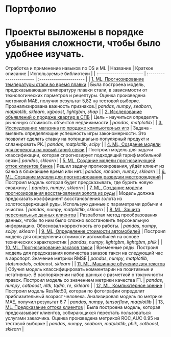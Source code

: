 # Портфолио
# Проекты выложены в порядке убывания сложности, чтобы было удобнее изучать.
Отработка и применение навыков по DS и ML
| Название | Краткое описание | Используемые библиотеки | 
| :---------------------- | :---------------------- | :---------------------- |
| [1. ML, Прогнозирование температуры стали во время плавки](https://github.com/GregoryGri/Ya_Practicum_projects/blob/main/1%20%D0%9F%D1%80%D0%BE%D0%B3%D0%BD%D0%BE%D0%B7%D0%B8%D1%80%D0%BE%D0%B2%D0%B0%D0%BD%D0%B8%D0%B5%20%D1%82%D0%B5%D0%BC%D0%BF%D0%B5%D1%80%D0%B0%D1%82%D1%83%D1%80%D1%8B%20%D1%81%D1%82%D0%B0%D0%BB%D0%B8%20%D0%B2%D0%BE%20%D0%B2%D1%80%D0%B5%D0%BC%D1%8F%20%D0%BF%D0%BB%D0%B0%D0%B2%D0%BA%D0%B8/steel_temperature_prediction.ipynb) | Была построена модель, предсказывающая температуру плавки стали, в зависимости от технологических парметров и рецептуры. Оценка произведена метрикой MAE, получил результат 5,82 на тестовой выборке. Проанализирована важность признаков.| *pandas*, *numpy*, *seaborn*, *matplotlib*, *sklearn*, *xgboost*, *lightgbm*, *shap* |
| [2. Исследование объявлений о продаже квартир в СПБ](https://github.com/Skrebcov/Portfolio/blob/main/DS%202%2C%20Исследование%20объявлений%20о%20продаже%20квартир%20в%20СПБ/exploratory_data_analysis.ipynb) | Цель - научиться определять рыночную стоимость объектов недвижимости.| *pandas*, *matplotlib* |
| [3. Исследование магазина по продаже компьютерных игр](https://github.com/Skrebcov/Portfolio/blob/main/DS%203%2C%20Исследование%20магазина%20по%20продаже%20компьютерных%20игр/summary_project_1.ipynb) | Задача - выявить определяющие успешность игры закономерности. Это позволит сделать ставку на потенциально популярный продукт и спланировать РК.| *pandas*, *matplotlib*, *scipy* |
| [4. ML, Создание модели для перехода на новый тариф связи](https://github.com/Skrebcov/Portfolio/blob/main/DS%204%2C%20ML%2C%20Создание%20модели%20для%20перехода%20на%20новый%20тариф%20связи/machine_learning_with_teacher1.ipynb) | Построил модель для задачи классификации, которая спрогнозирует подходящий тариф мобильной связи.| *pandas*, *sklearn* |
| [5. ML, Создание модели прогнозирующей отток клиентов банка](https://github.com/Skrebcov/Portfolio/blob/main/DS%205%2C%20ML%2C%20Создание%20модели%20прогнозирующей%20отток%20клиентов%20банка/machine_learning_with_teacher2.ipynb) | Решил задачу прогнозирования, уйдёт клиент из банка в ближайшее время или нет.| *pandas*, *random*, *numpy*, *sklearn* |
| [6. ML, Создание модели для прогнозирования разведки месторождений](https://github.com/Skrebcov/Portfolio/blob/main/DS%206%2C%20ML%2C%20Создание%20модели%20для%20прогнозирования%20разведки%20месторождений/DS_7_ML_in_business.ipynb) | Построил модель которая будет предсказывать, где бурить новую скважину. | *pandas*, *numpy*, *sklearn* |
| [7. ML, Создание модели прогнозирования восстановления золота из руды](https://github.com/Skrebcov/Portfolio/blob/main/DS%207%2C%20ML%2C%20Создание%20модели%20прогнозирования%20восстановления%20золота%20из%20руды/summary_project_2_extraction_of_gold_from_ore.ipynb) | Модель должна предсказать коэффициент восстановления золота из золотосодержащей руды. Использую данные с параметрами добычи и очистки. | *pandas*, *numpy*, *matplotlib*, *sklearn* |
| [8, ML, Защита персональных данных клиентов](https://github.com/Skrebcov/Portfolio/blob/main/DS%208%2C%20ML%2C%20Защита%20персональных%20данных%20клиентов/protection_of_personal_data_of_clients.ipynb) | Разработал метод преобразования данных, чтобы по ним было сложно восстановить персональную информацию. Обосновал корректность его работы. | *pandas*, *numpy*, *scipy*, *sklearn* |
| [9, ML, Определение стоимости автомобилей](https://github.com/Skrebcov/Portfolio/blob/main/DS%209%2C%20ML%2C%20Определение%20стоимости%20автомобилей/determination_of_the_cost_of_cars.ipynb) | Построил модель для определения стоимости автомобилей на основе технических характеристик | *pandas*, *numpy*, *lightgbm*, *lightgbm*, *phik* |
| [10, ML, Прогнозирование заказов такси](https://github.com/Skrebcov/Portfolio/blob/main/DS%2010%2C%20ML%2C%20Прогнозирование%20заказов%20такси/taxi_order_forecasting.ipynb) | Временные ряды. Построил модель для предсказания количества заказов такси на следующий час в аэропорт. Значение метрики RMSE | *pandas*, *numpy*, *matplotlib*, *statsmodels*, *catboost*, *sklearn* |
| [11, ML, Машинное обучение для текстов](https://github.com/Skrebcov/Portfolio/blob/main/DS%2011%2C%20ML%2C%20Машинное%20обучение%20для%20текстов/machine_learning_for_texts.ipynb) | Обучил модель классифицировать комментарии на позитивные и негативные. В распоряжении набор данных с разметкой о токсичности правок. Построил модель со значением метрики качества F1. | *pandas*, *numpy*, *catboost*, *nltk*, *tqdm*, *re*, *sklearn* |
| [12, ML,  Компьютерное зрение](https://github.com/Skrebcov/Portfolio_Yandex_Practicum/blob/main/DS%2012%2C%20ML%2C%20Компьютерное%20зрение/computer_vision.ipynb) | Построил модель ResNet50, которая по фотографии определит приблизительный возраст человека. Анализировал модель по метрике MAE, получил результат 6.7 | *pandas*, *numpy*, *tensorflow*, *matplotlib* |
| [13, ML,  Предсказание оттока клиентов](https://github.com/Skrebcov/Portfolio_Yandex_Practicum/blob/main/DS%2013%2C%20ML%2C%20Дипломная%20работа/churn_prediction_and_prevention.ipynb) | Была построена модель, которая предсказывает клиентов, собирающихся перестать пользоваться услугами заказчика. Оценка произведена метрикой ROC_AUC 0.95 на тестовой выборке | *pandas*, *numpy*, *seaborn*, *matplotlib*, *phik*, *catboost*, *sklearn* |
